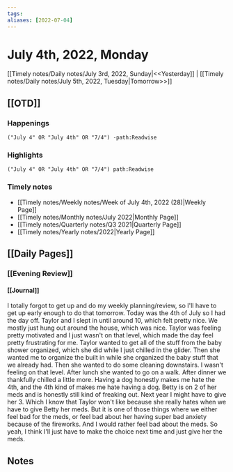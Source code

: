 ```yaml
---
tags:
aliases: [2022-07-04]
---
```


# July 4th, 2022, Monday

[[Timely notes/Daily notes/July 3rd, 2022, Sunday|<<Yesterday]] | [[Timely notes/Daily notes/July 5th, 2022, Tuesday|Tomorrow>>]]

## [[OTD]]

### Happenings

```query
("July 4" OR "July 4th" OR "7/4") -path:Readwise
```

### Highlights

```query
("July 4" OR "July 4th" OR "7/4") path:Readwise
```

### Timely notes
- [[Timely notes/Weekly notes/Week of July 4th, 2022 (28)|Weekly Page]]
- [[Timely notes/Monthly notes/July 2022|Monthly Page]]
- [[Timely notes/Quarterly notes/Q3 2021|Quarterly Page]]
- [[Timely notes/Yearly notes/2022|Yearly Page]]

## [[Daily Pages]]

### [[Evening Review]]

#### [[Journal]]

I totally forgot to get up and do my weekly planning/review, so I'll have to get up early enough to do that tomorrow. Today was the 4th of July so I had the day off. Taylor and I slept in until around 10, which felt pretty nice. We mostly just hung out around the house, which was nice. Taylor was feeling pretty motivated and I just wasn't on that level, which made the day feel pretty frustrating for me. Taylor wanted to get all of the stuff from the baby shower organized, which she did while I just chilled in the glider. Then she wanted me to organize the built in while she organized the baby stuff that we already had. Then she wanted to do some cleaning downstairs. I wasn't feeling on that level. After lunch she wanted to go on a walk. After dinner we thankfully chilled a little more. Having a dog honestly makes me hate the 4th, and the 4th kind of makes me hate having a dog. Betty is on 2 of her meds and is honestly still kind of freaking out. Next year I might have to give her 3. Which I know that Taylor won't like because she really hates when we have to give Betty her meds. But it is one of those things where we either feel bad for the meds, or feel bad about her having super bad anxiety because of the fireworks. And I would rather feel bad about the meds. So yeah, I think I'll just have to make the choice next time and just give her the meds. 

## Notes
